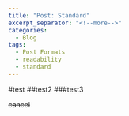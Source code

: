 ```yaml
---
title: "Post: Standard"
excerpt_separator: "<!--more-->"
categories:
  - Blog
tags:
  - Post Formats
  - readability
  - standard
---
```



#test
##test2
###test3

~~cancel~~
